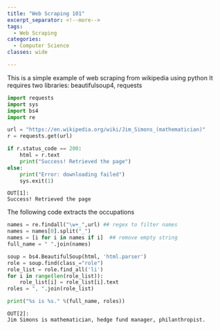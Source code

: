 ```yaml
---
title: "Web Scraping 101"
excerpt_separator: <!--more-->
tags:
  - Web Scraping
categories:
  - Computer Science
classes: wide

---
```

This is a simple example of web scraping from wikipedia using python
It requires two libraries: beautifulsoup4, requests 


```python
import requests
import sys
import bs4
import re

url = "https://en.wikipedia.org/wiki/Jim_Simons_(mathematician)"
r = requests.get(url)

if r.status_code == 200:
    html = r.text
    print("Success! Retrieved the page")
else:
    print("Error: downloading failed")
    sys.exit(1)
```

    OUT[1]:
    Success! Retrieved the page

The following code extracts the occupations

```python
names = re.findall("\w+_",url) ## regex to filter names
names = names[0].split("_")
names = [i for i in names if i]  ## remove empty string
full_name = " ".join(names)    

soup = bs4.BeautifulSoup(html, 'html.parser')
role = soup.find(class_="role")
role_list = role.find_all('li')
for i in range(len(role_list)):
    role_list[i] = role_list[i].text
roles = ", ".join(role_list)

print("%s is %s." %(full_name, roles))
```

    OUT[2]:
    Jim Simons is mathematician, hedge fund manager, philanthropist.


